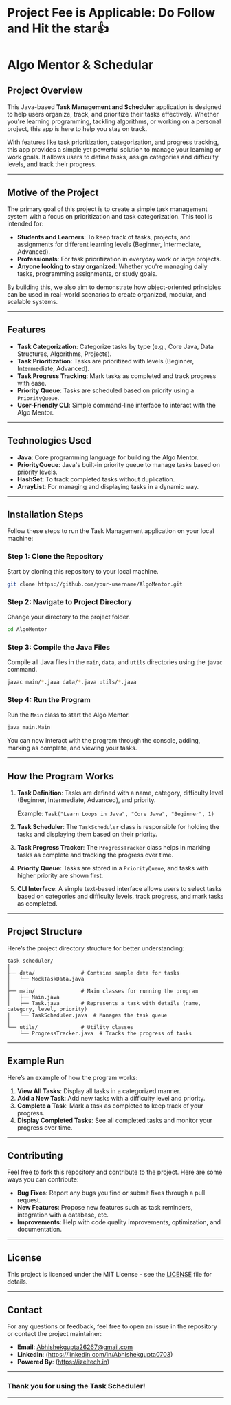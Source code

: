 # Project Fee is Applicable: Do Follow and Hit the star👍
# Algo Mentor & Schedular

## **Project Overview**

This Java-based **Task Management and Scheduler** application is designed to help users organize, track, and prioritize their tasks effectively. Whether you're learning programming, tackling algorithms, or working on a personal project, this app is here to help you stay on track.

With features like task prioritization, categorization, and progress tracking, this app provides a simple yet powerful solution to manage your learning or work goals. It allows users to define tasks, assign categories and difficulty levels, and track their progress.

---

## **Motive of the Project**

The primary goal of this project is to create a simple task management system with a focus on prioritization and task categorization. This tool is intended for:

- **Students and Learners**: To keep track of tasks, projects, and assignments for different learning levels (Beginner, Intermediate, Advanced).
- **Professionals**: For task prioritization in everyday work or large projects.
- **Anyone looking to stay organized**: Whether you're managing daily tasks, programming assignments, or study goals.

By building this, we also aim to demonstrate how object-oriented principles can be used in real-world scenarios to create organized, modular, and scalable systems.

---

## **Features**

- **Task Categorization**: Categorize tasks by type (e.g., Core Java, Data Structures, Algorithms, Projects).
- **Task Prioritization**: Tasks are prioritized with levels (Beginner, Intermediate, Advanced).
- **Task Progress Tracking**: Mark tasks as completed and track progress with ease.
- **Priority Queue**: Tasks are scheduled based on priority using a `PriorityQueue`.
- **User-Friendly CLI**: Simple command-line interface to interact with the Algo Mentor.

---

## **Technologies Used**

- **Java**: Core programming language for building the Algo Mentor.
- **PriorityQueue**: Java's built-in priority queue to manage tasks based on priority levels.
- **HashSet**: To track completed tasks without duplication.
- **ArrayList**: For managing and displaying tasks in a dynamic way.

---

## **Installation Steps**

Follow these steps to run the Task Management application on your local machine:

### **Step 1: Clone the Repository**

Start by cloning this repository to your local machine.

```bash
git clone https://github.com/your-username/AlgoMentor.git
```

### **Step 2: Navigate to Project Directory**

Change your directory to the project folder.

```bash
cd AlgoMentor
```

### **Step 3: Compile the Java Files**

Compile all Java files in the `main`, `data`, and `utils` directories using the `javac` command.

```bash
javac main/*.java data/*.java utils/*.java
```

### **Step 4: Run the Program**

Run the `Main` class to start the Algo Mentor.

```bash
java main.Main
```

You can now interact with the program through the console, adding, marking as complete, and viewing your tasks.

---

## **How the Program Works**

1. **Task Definition**: Tasks are defined with a name, category, difficulty level (Beginner, Intermediate, Advanced), and priority.
   
   Example: `Task("Learn Loops in Java", "Core Java", "Beginner", 1)`

2. **Task Scheduler**: The `TaskScheduler` class is responsible for holding the tasks and displaying them based on their priority.
   
3. **Task Progress Tracker**: The `ProgressTracker` class helps in marking tasks as complete and tracking the progress over time.
   
4. **Priority Queue**: Tasks are stored in a `PriorityQueue`, and tasks with higher priority are shown first.
   
5. **CLI Interface**: A simple text-based interface allows users to select tasks based on categories and difficulty levels, track progress, and mark tasks as completed.

---

## **Project Structure**

Here’s the project directory structure for better understanding:

```
task-scheduler/
│
├── data/               # Contains sample data for tasks
│   └── MockTaskData.java
│
├── main/               # Main classes for running the program
│   ├── Main.java
│   ├── Task.java       # Represents a task with details (name, category, level, priority)
│   └── TaskScheduler.java  # Manages the task queue
│
└── utils/              # Utility classes
    └── ProgressTracker.java  # Tracks the progress of tasks
```

---

## **Example Run**

Here’s an example of how the program works:

1. **View All Tasks**: Display all tasks in a categorized manner.
2. **Add a New Task**: Add new tasks with a difficulty level and priority.
3. **Complete a Task**: Mark a task as completed to keep track of your progress.
4. **Display Completed Tasks**: See all completed tasks and monitor your progress over time.

---

## **Contributing**

Feel free to fork this repository and contribute to the project. Here are some ways you can contribute:

- **Bug Fixes**: Report any bugs you find or submit fixes through a pull request.
- **New Features**: Propose new features such as task reminders, integration with a database, etc.
- **Improvements**: Help with code quality improvements, optimization, and documentation.

---

## **License**

This project is licensed under the MIT License - see the [LICENSE](LICENSE) file for details.

---

## **Contact**

For any questions or feedback, feel free to open an issue in the repository or contact the project maintainer:

- **Email**: Abhishekgupta26267@gmail.com
- **LinkedIn**: (https://linkedin.com/in/Abhishekgupta0703)
- **Powered By**: (https://izeltech.in)


---

### **Thank you for using the Task Scheduler!**

---
